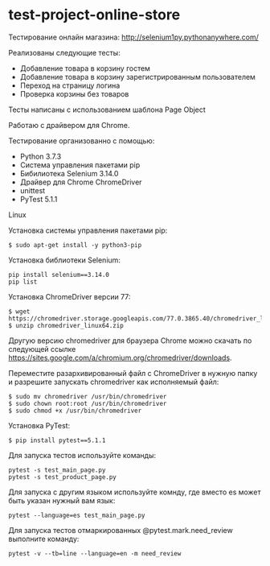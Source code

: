# test-project-online-store
Тестирование онлайн магазина: http://selenium1py.pythonanywhere.com/

Реализованы следующие тесты:
- Добавление товара в корзину гостем
- Добавление товара в корзину зарегистрированным пользователем
- Переход на страницу логина
- Проверка корзины без товаров

Тесты написаны с использованием шаблона Page Object

Работаю с драйвером для Chrome.

Тестирование организованно с помощью:

- Python 3.7.3
- Система управления пакетами pip
- Бибилиотека Selenium 3.14.0
- Драйвер для Chrome ChromeDriver
- unittest
- PyTest 5.1.1

Linux

Установка системы управления пакетами pip:
```
$ sudo apt-get install -y python3-pip
```
Установка библиотеки Selenium:
```
pip install selenium==3.14.0
pip list
```
Установка ChromeDriver версии 77:
```
$ wget https://chromedriver.storage.googleapis.com/77.0.3865.40/chromedriver_linux64.zip
$ unzip chromedriver_linux64.zip
```
Другую версию chromedriver для браузера Chrome можно скачать по следующей ссылке https://sites.google.com/a/chromium.org/chromedriver/downloads.

Переместите разархивированный файл с СhromeDriver в нужную папку и разрешите запускать chromedriver как исполняемый файл:
```
$ sudo mv chromedriver /usr/bin/chromedriver
$ sudo chown root:root /usr/bin/chromedriver
$ sudo chmod +x /usr/bin/chromedriver
```
Установка PyTest:
```
$ pip install pytest==5.1.1
```

Для запуска тестов используйте команды:
```
pytest -s test_main_page.py
pytest -s test_product_page.py
```
Для запуска с другим языком используйте комнду, где вместо es может быть указан нужный вам язык:
```
pytest --language=es test_main_page.py 
```
Для запуска тестов отмаркированных @pytest.mark.need_review выполните команду:
```
pytest -v --tb=line --language=en -m need_review
```
